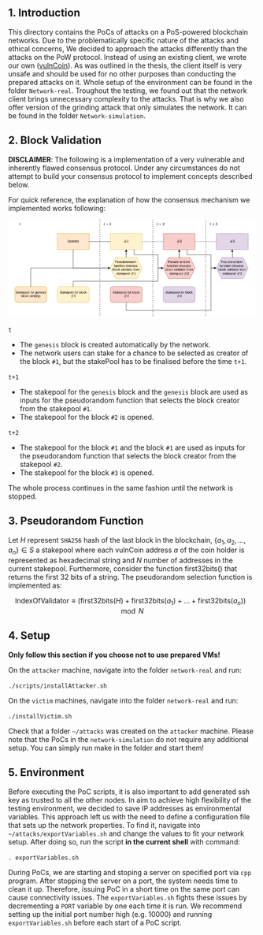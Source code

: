 ## 1. Introduction
This directory contains the PoCs of attacks on a PoS-powered blockchain networks. Due to the problematically specific nature of the attacks and ethical concerns, We decided to approach the attacks differently than the attacks on the PoW protocol. Instead of using an existing client, we wrote our own (<a href=https://github.com/Kokosardino/vulnCoin>vulnCoin</a>). As was outlined in the thesis, the client itself is very unsafe and should be used for no other purposes than conducting the prepared attacks on it. Whole setup of the environment can be found in the folder `Network-real`. Troughout the testing, we found out that the network client brings unnecessary complexity to the attacks. That is why we also offer version of the grinding attack that only simulates the network. It can be found in the folder `Network-simulation`.

## 2. Block Validation
 **DISCLAIMER**: The following is a implementation of a very vulnerable and inherently flawed consensus protocol. Under any circumstances do not attempt to build your consensus protocol to implement concepts described below.

For quick reference, the explanation of how the consensus mechanism we implemented works following:

<img src="vulncoin_consensus_validation.png"> </img>

`t`
 * The `genesis` block is created automatically by the network.
 * The network users can stake for a chance to be selected as creator of the block `#1`, but the stakePool has to be finalised before the time `t+1`.

 `t+1`
 * The stakepool for the `genesis` block and the `genesis` block are used as inputs for the pseudorandom function that selects the block creator from the stakepool `#1`.
 * The stakepool for the block `#2` is opened.

 `t+2`
 * The stakepool for the block `#1` and the block `#1` are used as inputs for the pseudorandom function that selects the block creator from the stakepool `#2`.
 * The stakepool for the block `#3` is opened.

 The whole process continues in the same fashion until the network is stopped.
 
 ## 3. Pseudorandom Function

 Let $H$ represent `SHA256` hash of the last block in the blockchain, $\{a_1, a_2, \dots,a_n\} \in S$ a stakepool where each vulnCoin address $a$ of the coin holder is represented as hexadecimal string and $N$ number of addresses in the current stakepool. Furthermore, consider the function $\text{first32bits}()$ that returns the first 32 bits of a string. The pseudorandom selection function is implemented as:

 $$ \text{IndexOfValidator} \equiv (\text{first32bits}(H) + \text{first32bits}(a_1) + \dots + \text{first32bits}(a_n))\mod{N} $$

## 4. Setup
**Only follow this section if you choose not to use prepared VMs!**

On the `attacker` machine, navigate into the folder `network-real` and run:
 
`./scripts/installAttacker.sh`

On the `victim` machines, navigate into the folder `network-real` and run:
 
`./installVictim.sh`

Check that a folder `~/attacks` was created on the `attacker` machine. Please note that the PoCs in the `network-simulation` do not require any additional setup. You can simply run make in the folder and start them!

## 5. Environment

Before executing the PoC scripts, it is also important to add generated ssh key as trusted to all the other nodes. In aim to achieve high flexibility of the testing environment, we decided to save IP addresses as environmental variables. This approach left us with the need to define a configuration file that sets up the network properties. To find it, navigate into `~/attacks/exportVariables.sh` and change the values to fit your network setup. After doing so, run the script **in the current shell** with command:

`. exportVariables.sh`

During PoCs, we are starting and stoping a server on specified port via `cpp` program. After stopping the server on a port, the system needs time to clean it up. Therefore, issuing PoC in a short time on the same port can cause connectivity issues. The `exportVariables.sh` fights these issues by decrementing a `PORT` variable by one each time it is run. We recommend setting up the initial port number high (e.g. 10000) and running `exportVariables.sh` before each start of a PoC script.